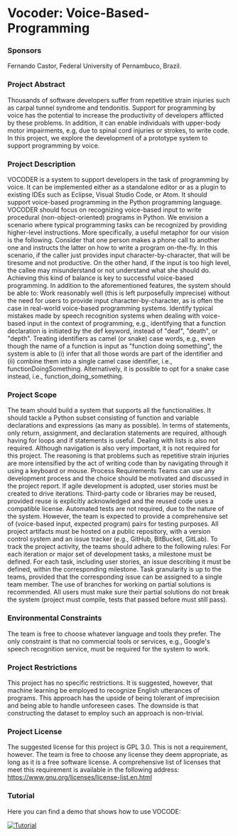 # Vocoder: Voice-Based-Programming

### Sponsors 
Fernando Castor, Federal University of Pernambuco, Brazil.

### Project Abstract
Thousands of software developers suffer from repetitive strain injuries such as carpal tunnel syndrome and tendonitis. Support for programming by voice has the potential to increase the productivity of developers afflicted by these problems. In addition, it can enable individuals with upper-body motor impairments, e.g, due to spinal cord injuries or strokes, to write code. In this project, we explore the development of a prototype system to support programming by voice.
 
### Project Description		
VOCODER is a system to support developers in the task of programming by voice. It can be implemented either as a standalone editor or as a plugin to existing IDEs such as Eclipse, Visual Studio Code, or Atom. It should support voice-based programming in the Python programming language. VOCODER should focus on recognizing voice-based input to write procedural (non-object-oriented) programs in Python. 
We envision a scenario where typical programming tasks can be recognized by providing higher-level instructions. More specifically, a useful metaphor for our vision is the following. Consider that one person makes a phone call to another one and instructs the latter on how to write a program on-the-fly. In this scenario, if the caller just provides input character-by-character, that will be tiresome and not productive. On the other hand, if the input is too high level, the callee may misunderstand or not understand what she should do. Achieving this kind of balance is key to successful voice-based programming.
In addition to the aforementioned features, the system should be able to: 
Work reasonably well (this is left purposefully imprecise) without the need for users to provide input character-by-character, as is often the case in real-world voice-based programming systems. 
Identify typical mistakes made by speech recognition systems when dealing with voice-based input in the context of programming, e.g., identifying that a function declaration is initiated by the def keyword, instead of "deaf", "death", or "depth".
Treating identifiers as camel (or snake) case words, e.g., even though the name of a function is input as "function doing something", the system is able to (i) infer that all those words are part of the identifier and (ii) combine them into a single camel case identifier, i.e., functionDoingSomething. Alternatively, it is possible to opt for a snake case instead, i.e., function_doing_something.

### Project Scope
The team should build a system that supports all the functionalities. It should tackle a Python subset consisting of function and variable declarations and expressions (as many as possible). In terms of statements, only return, assignment, and declaration statements are required, although having for loops and if statements is useful. Dealing with lists is also not required. Although navigation is also very important, it is not required for this project. The reasoning is that problems such as repetitive strain injuries are more intensified by the act of writing code than by navigating through it using a keyboard or mouse.
Process Requirements
Teams can use any development process and the choice should be motivated and discussed in the project report. If agile development is adopted, user stories must be created to drive iterations. Third-party code or libraries may be reused, provided reuse is explicitly acknowledged and the reused code uses a compatible license.
Automated tests are not required, due to the nature of the system. However, the team is expected to provide a comprehensive set of (voice-based input, expected program) pairs for testing purposes. 
All project artifacts must be hosted on a public repository, with a version control system and an issue tracker (e.g., GitHub, BitBucket, GitLab). To track the project activity, the teams should adhere to the following rules:
For each iteration or major set of development tasks, a milestone must be defined.
For each task, including user stories, an issue describing it must be defined, within the corresponding milestone.
Task granularity is up to the teams, provided that the corresponding issue can be assigned to a single team member.
The use of branches for working on partial solutions is recommended.
All users must make sure their partial solutions do not break the system (project must compile, tests that passed before must still pass).

### Environmental Constraints
The team is free to choose whatever language and tools they prefer. The only constraint is that no commercial tools or services, e.g., Google's speech recognition service, must be required for the system to work. 

### Project Restrictions
This project has no specific restrictions. It is suggested, however, that machine learning be employed to recognize English utterances of programs. This approach has the upside of being tolerant of imprecision and being able to handle unforeseen cases. The downside is that constructing the dataset to employ such an approach is non-trivial.

### Project License
The suggested license for this project is GPL 3.0. This is not a requirement, however. The team is free to choose any license they deem appropriate, as long as it is a free software license. A comprehensive list of licenses that meet this requirement is available in the following address: https://www.gnu.org/licenses/license-list.en.html  

### Tutorial
Here you can find a demo that shows how to use VOCODE:

[![Tutorial](https://i9.ytimg.com/vi/VJDOLsqvzjY/mq1.jpg?sqp=CNzZ74MG&rs=AOn4CLBBCf_FQrBRyfQ80GxyjKH-QyRl6Q)](https://www.youtube.com/watch?v=VJDOLsqvzjY) 